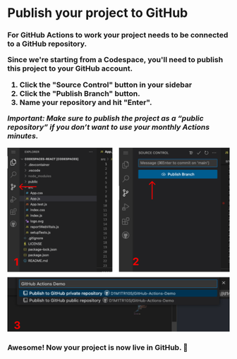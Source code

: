 <h1>Publish your project to GitHub</h1>

<h3>For GitHub Actions to work your project needs to be connected to a GitHub repository.

Since we're starting from a Codespace, you'll need to publish this project to your GitHub account.

1. Click the "Source Control" button in your sidebar
2. Click the "Publish Branch" button.
3. Name your repository and hit "Enter".

_Important: Make sure to publish the project as a “public repository” if you don’t want to use your monthly Actions minutes._</h3>

![](./publish.png)

<h3>Awesome! Now your project is now live in GitHub. 🎉 </h3>